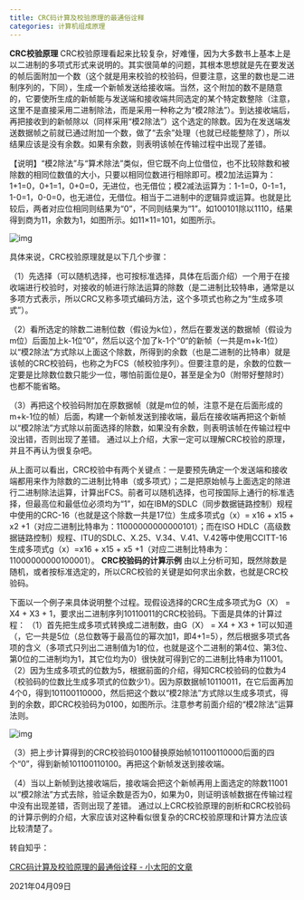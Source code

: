 ```yaml
---
title: CRC码计算及校验原理的最通俗诠释
categories: 计算机组成原理
---
```

**CRC校验原理**
CRC校验原理看起来比较复杂，好难懂，因为大多数书上基本上是以二进制的多项式形式来说明的。其实很简单的问题，其根本思想就是先在要发送的帧后面附加一个数（这个就是用来校验的校验码，但要注意，这里的数也是二进制序列的，下同），生成一个新帧发送给接收端。当然，这个附加的数不是随意的，它要使所生成的新帧能与发送端和接收端共同选定的某个特定数整除（注意，这里不是直接采用二进制除法，而是采用一种称之为“模2除法”）。到达接收端后，再把接收到的新帧除以（同样采用“模2除法”）这个选定的除数。因为在发送端发送数据帧之前就已通过附加一个数，做了“去余”处理（也就已经能整除了），所以结果应该是没有余数。如果有余数，则表明该帧在传输过程中出现了差错。

【说明】“模2除法”与“算术除法”类似，但它既不向上位借位，也不比较除数和被除数的相同位数值的大小，只要以相同位数进行相除即可。模2加法运算为：1+1=0，0+1=1，0+0=0，无进位，也无借位；模2减法运算为：1-1=0，0-1=1，1-0=1，0-0=0，也无进位，无借位。相当于二进制中的逻辑异或运算。也就是比较后，两者对应位相同则结果为“0”，不同则结果为“1”。如100101除以1110，结果得到商为11，余数为1，如图所示。如11×11=101，如图所示。

![img](https://pic4.zhimg.com/80/v2-5b45e4b97f0eff80ff0d0c0a58385d97_1440w.jpg)



具体来说，CRC校验原理就是以下几个步骤：

（1）先选择（可以随机选择，也可按标准选择，具体在后面介绍）一个用于在接收端进行校验时，对接收的帧进行除法运算的除数（是二进制比较特串，通常是以多项方式表示，所以CRC又称多项式编码方法，这个多项式也称之为“生成多项式”）。

（2）看所选定的除数二进制位数（假设为k位），然后在要发送的数据帧（假设为m位）后面加上k-1位“0”，然后以这个加了k-1个“0“的新帧（一共是m+k-1位）以“模2除法”方式除以上面这个除数，所得到的余数（也是二进制的比特串）就是该帧的CRC校验码，也称之为FCS（帧校验序列）。但要注意的是，余数的位数一定要是比除数位数只能少一位，哪怕前面位是0，甚至是全为0（附带好整除时）也都不能省略。

（3）再把这个校验码附加在原数据帧（就是m位的帧，注意不是在后面形成的m+k-1位的帧）后面，构建一个新帧发送到接收端，最后在接收端再把这个新帧以“模2除法”方式除以前面选择的除数，如果没有余数，则表明该帧在传输过程中没出错，否则出现了差错。
通过以上介绍，大家一定可以理解CRC校验的原理，并且不再认为很复杂吧。

从上面可以看出，CRC校验中有两个关键点：一是要预先确定一个发送端和接收端都用来作为除数的二进制比特串（或多项式）；二是把原始帧与上面选定的除进行二进制除法运算，计算出FCS。前者可以随机选择，也可按国际上通行的标准选择，但最高位和最低位必须均为“1”，如在IBM的SDLC（同步数据链路控制）规程中使用的CRC-16（也就是这个除数一共是17位）生成多项式g（x）= x16 + x15 + x2 +1（对应二进制比特串为：11000000000000101）；而在ISO HDLC（高级数据链路控制）规程、ITU的SDLC、X.25、V.34、V.41、V.42等中使用CCITT-16生成多项式g（x）=x16 + x15 + x5 +1（对应二进制比特串为：11000000000100001）。
**CRC校验码的计算示例**
由以上分析可知，既然除数是随机，或者按标准选定的，所以CRC校验的关键是如何求出余数，也就是CRC校验码。

下面以一个例子来具体说明整个过程。现假设选择的CRC生成多项式为G（X） = X4 + X3 + 1，要求出二进制序列10110011的CRC校验码。下面是具体的计算过程：
（1）首先把生成多项式转换成二进制数，由G（X） = X4 + X3 + 1可以知道（，它一共是5位（总位数等于最高位的幂次加1，即4+1=5），然后根据多项式各项的含义（多项式只列出二进制值为1的位，也就是这个二进制的第4位、第3位、第0位的二进制均为1，其它位均为0）很快就可得到它的二进制比特串为11001。
（2）因为生成多项式的位数为5，根据前面的介绍，得知CRC校验码的位数为4（校验码的位数比生成多项式的位数少1）。因为原数据帧10110011，在它后面再加4个0，得到101100110000，然后把这个数以“模2除法”方式除以生成多项式，得到的余数，即CRC校验码为0100，如图所示。注意参考前面介绍的“模2除法”运算法则。

![img](https://pic1.zhimg.com/v2-15db3e5f6ebd50ba931955b53b3c6dbc_r.jpg)



（3）把上步计算得到的CRC校验码0100替换原始帧101100110000后面的四个“0”，得到新帧101100110100。再把这个新帧发送到接收端。

（4）当以上新帧到达接收端后，接收端会把这个新帧再用上面选定的除数11001以“模2除法”方式去除，验证余数是否为0，如果为0，则证明该帧数据在传输过程中没有出现差错，否则出现了差错。 通过以上CRC校验原理的剖析和CRC校验码的计算示例的介绍，大家应该对这种看似很复杂的CRC校验原理和计算方法应该比较清楚了。

转自知乎：

[CRC码计算及校验原理的最通俗诠释 - 小太阳的文章 ](https://zhuanlan.zhihu.com/p/338068105)



2021年04月09日